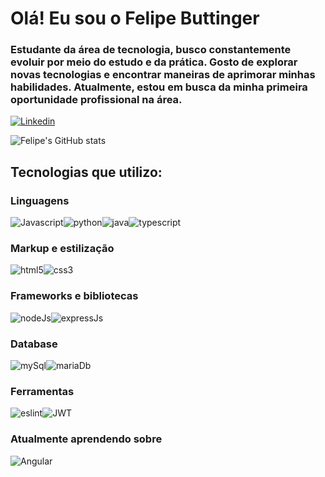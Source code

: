 # Olá! Eu sou o Felipe Buttinger
### Estudante da área de tecnologia, busco constantemente evoluir por meio do estudo e da prática. Gosto de explorar novas tecnologias e encontrar maneiras de aprimorar minhas habilidades. Atualmente, estou em busca da minha primeira oportunidade profissional na área.
<div>

 [![Linkedin](https://img.shields.io/badge/LinkedIn-0077B5?style=for-the-badge&logo=linkedin&logoColor=white)](https://www.linkedin.com/in/felipebuttinger/)

 ![Felipe's GitHub stats](https://github-readme-stats.vercel.app/api?username=FelipeButtinger&show_icons=true&theme=tokyonight)
</div>

## Tecnologias que utilizo:

### Linguagens

<div style ="display:flex"><br/>
<img alt="Javascript" src="https://img.shields.io/badge/javascript-%23323330.svg?style=for-the-badge&logo=javascript&logoColor=%23F7DF1E"/>

<img alt="python" src="https://img.shields.io/badge/python-3670A0?style=for-the-badge&logo=python&logoColor=ffdd54"/>

<img alt="java" src="https://img.shields.io/badge/java-%23ED8B00.svg?style=for-the-badge&logo=openjdk&logoColor=white"/>

<img alt="typescript" src="https://img.shields.io/badge/typescript-%23007ACC.svg?style=for-the-badge&logo=typescript&logoColor=white"/>
</div>

### Markup e estilização
<div style ="display:flex"><br/>

<img alt="html5" src="https://img.shields.io/badge/html5-%23E34F26.svg?style=for-the-badge&logo=html5&logoColor=white"/>

<img alt="css3" src="https://img.shields.io/badge/css3-%231572B6.svg?style=for-the-badge&logo=css3&logoColor=white"/>

</div>

### Frameworks e bibliotecas
<div style ="display:flex"><br/>

<img alt="nodeJs" src="https://img.shields.io/badge/node.js-6DA55F?style=for-the-badge&logo=node.js&logoColor=white"/>

<img alt="expressJs" src="https://img.shields.io/badge/express.js-%23404d59.svg?style=for-the-badge&logo=express&logoColor=%2361DAFB"/>

</div>


### Database
<div style ="display:flex"><br/>

<img alt="mySql" src="https://img.shields.io/badge/mysql-4479A1.svg?style=for-the-badge&logo=mysql&logoColor=white"/>

<img alt="mariaDb" src="https://img.shields.io/badge/MariaDB-003545?style=for-the-badge&logo=mariadb&logoColor=white"/>

</div>

### Ferramentas
<div style ="display:flex"><br/>

<img alt="eslint" src="https://img.shields.io/badge/ESLint-4B3263?style=for-the-badge&logo=eslint&logoColor=white"/>

<img alt="JWT" src="https://img.shields.io/badge/JWT-black?style=for-the-badge&logo=JSON%20web%20tokense"/>

</div>

### Atualmente aprendendo sobre
<img alt="Angular" src="https://img.shields.io/badge/angular-%23DD0031.svg?style=for-the-badge&logo=angular&logoColor=white"/>
